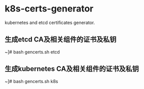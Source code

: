 # k8s-certs-generator
kubernetes and etcd certificates generator.

## 生成etcd CA及相关组件的证书及私钥
~]# bash gencerts.sh etcd

## 生成kubernetes CA及相关组件的证书及私钥
~]# bash gencerts.sh k8s


